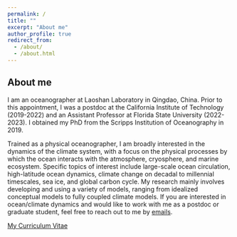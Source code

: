 ```yaml
---
permalink: /
title: ""
excerpt: "About me"
author_profile: true
redirect_from: 
  - /about/
  - /about.html
---
```


About me
------

I am an oceanographer at Laoshan Laboratory in Qingdao, China. Prior to this appointment, I was a postdoc at the California Institute of Technology (2019-2022) and an Assistant Professor at Florida State University (2022-2023). I obtained my PhD from the Scripps Institution of Oceanography in 2019. 

Trained as a physical oceanographer, I am broadly interested in the dynamics of the climate system, with a focus on the physical processes by which the ocean interacts with the atmosphere, cryosphere, and marine ecosystem. Specific topics of interest include large-scale ocean circulation, high-latitude ocean dynamics, climate change on decadal to millennial timescales, sea ice, and global carbon cycle. My research mainly involves developing and using a variety of models, ranging from idealized conceptual models to fully coupled climate models. If you are interested in ocean/climate dynamics and would like to work with me as a postdoc or graduate student, feel free to reach out to me by [emails](mailto:shantong@oceanrules.top). 

[My Curriculum Vitae](https://stsun.github.io/files/cv.pdf)

